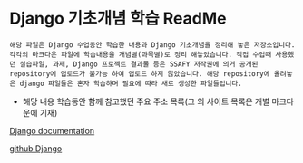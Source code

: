 # Django 기초개념 학습 ReadMe

`해당 파일은 Django 수업동안 학습한 내용과 Django 기초개념을 정리해 놓은 저장소입니다. 각각의 마크다운 파일에 학습내용을 개념별(과목별)로 정리 해놓았습니다. 직접 수업때 사용했던 실습파일, 과제, Django 프로젝트 결과물 등은 SSAFY 저작권에 의거 공개된 repository에 업로드가 불가능 하여 업로드 하지 않았습니다. 해당 repository에 올려놓은 django 파일들은 혼자 학습하며 필요에 따라 새로 생성한 파일들입니다.`

- 해당 내용 학습동안 함께 참고했던 주요 주소 목록(그 외 사이트 목록은 개별 마크다운에 기재)

[Django documentation](https://docs.djangoproject.com/en/3.1/)

[github Django](https://github.com/django/django)